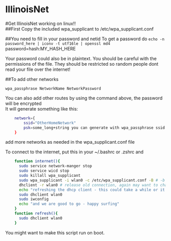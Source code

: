 IllinoisNet
===========

#Get IllinoisNet working on linux!!  
##First Copy the included wpa_supplicant to /etc/wpa_supplicant.conf  

##You need to fill in your password and netid
To get a password do `echo -n password_here | iconv -t utf16le | openssl md4`
    password=hash:MY_HASH_HERE

Your password could also be in plaintext. You should be careful with the permissions of the file. They should be restricted so random people dont read your file over the internet!

##To add other networks

`wpa_passphrase NetworkName NetworkPassword`

You can also add other routes by using the command above, the password will be encrypted  
It will generate something like this:  
```bash
    network={
    	ssid="OtherHomeNetwork"
    	psk=some_long+string you can generate with wpa_passphrase ssid password
    }
```
add more networks as needed in the wpa_supplicant.conf file  

To connect to the internet, put this in your ~/.bashrc or .zshrc and   
```bash
    function internet(){
      sudo service network-manger stop
      sudo service wicd stop
      sudo killall wpa_supplicant
      sudo wpa_supplicant -i wlan0 -c /etc/wpa_supplicant.conf -B # -b for background you may need to change this to wlan1 based on what sudo iwconfig says
      dhclient -r wlan0 # release old connection, again may want to change to wlan1
      echo "refreshing the dhcp client - this could take a while or it could not work"
      sudo dhclient wlan0
      sudo iwconfig
      echo "and we are good to go - happy surfing"
    }
    function refresh(){
      sudo dhclient wlan0
    }
```
You might want to make this script run on boot.
